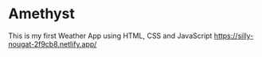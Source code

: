 # Amethyst
This is my first Weather App using HTML, CSS and JavaScript 
https://silly-nougat-2f9cb8.netlify.app/
